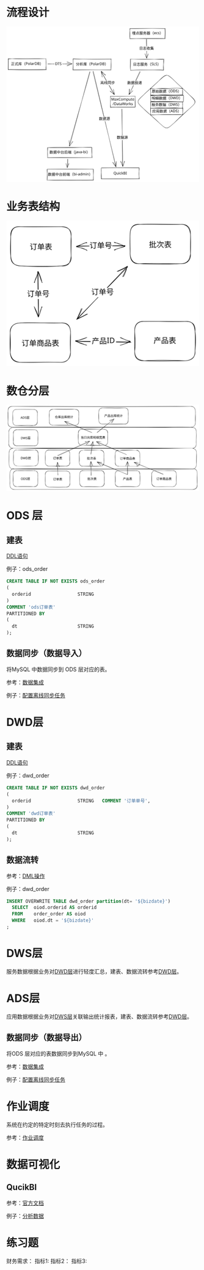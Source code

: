 # 流程设计

![](../_media/阿里云离线数仓流程设计.svg)

# 业务表结构

![](../_media/阿里云离线数仓业务表结构.svg)

# 数仓分层

![](../_media/阿里云离线数仓数仓分层.svg)

# ODS 层

## 建表

[DDL语句](https://help.aliyun.com/document_detail/74236.html)

例子：ods_order

```sql
CREATE TABLE IF NOT EXISTS ods_order  
(  
  orderid                 STRING    
)  
COMMENT 'ods订单表'  
PARTITIONED BY  
(  
  dt                      STRING  
);
```

## 数据同步（数据导入）

将MySQL 中数据同步到 ODS 层对应的表。

参考：[数据集成](https://help.aliyun.com/document_detail/137478.html)

例子：[配置离线同步任务](https://help.aliyun.com/document_detail/137718.html?spm=a2c4g.11186623.0.0.9ca24f93FR1S8M)

# DWD层

## 建表

[DDL语句](https://help.aliyun.com/document_detail/74236.html)

例子：dwd_order

```sql
CREATE TABLE IF NOT EXISTS dwd_order  
(   
  orderid                 STRING   COMMENT '订单单号',  
)  
COMMENT 'dwd订单表'  
PARTITIONED BY  
(  
  dt                      STRING  
);
```


## 数据流转

参考：[DML操作](https://help.aliyun.com/document_detail/74250.html)

例子：dwd_order

```sql
INSERT OVERWRITE TABLE dwd_order partition(dt= '${bizdate}')  
  SELECT  oiod.orderid AS orderid
  FROM    order_order AS oiod 
  WHERE   oiod.dt = '${bizdate}'  
;
```

# DWS层

服务数据根据业务对[DWD层](#DWD层)进行轻度汇总，建表、数据流转参考[DWD层](#DWD层)。

# ADS层

应用数据根据业务对[DWS层](#DWS层)关联输出统计报表，建表、数据流转参考[DWD层](#DWD层)。

## 数据同步（数据导出）

将ODS 层对应的表数据同步到MySQL 中 。

参考：[数据集成](https://help.aliyun.com/document_detail/137478.html)

例子：[配置离线同步任务](https://help.aliyun.com/document_detail/137718.html?spm=a2c4g.11186623.0.0.9ca24f93FR1S8M)

# 作业调度

系统在约定的特定时刻去执行任务的过程。


参考：[作业调度](https://help.aliyun.com/document_detail/137545.html)

# 数据可视化

## QucikBI

参考：[官方文档](https://help.aliyun.com/product/30343.html)

例子：[分析数据](https://help.aliyun.com/document_detail/161417.html?spm=a2c4g.11186623.0.0.7a514666C3lGg3)

# 练习题

财务需求：
指标1:
指标2：
指标3: